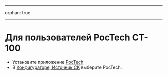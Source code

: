 - - -
orphan: true
- - -

# Для пользователей PocTech CT-100

- Установите приложение [PocTech](https://play.google.com/store/apps/details?id=com.poctechcorp.pocct)
- В [Конфигураторе, Источник СК](#Config-Builder-bg-source) выберите PocTech.
